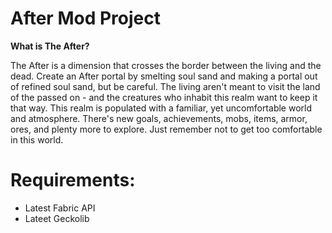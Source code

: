 # After Mod Project

**What is The After?**

The After is a dimension that crosses the border between the living and the dead. Create an After portal by smelting soul sand and making a portal out of refined soul sand, but be careful. 
The living aren't meant to visit the land of the passed on - and the creatures who inhabit this realm want to keep it that way. This realm is populated with a familiar, yet uncomfortable world and atmosphere. 
There's new goals, achievements, mobs, items, armor, ores, and plenty more to explore. Just remember not to get too comfortable in this world.

# Requirements:
* Latest Fabric API
* Lateet Geckolib 